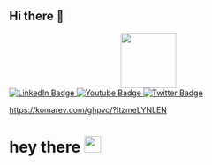 ## Hi there 👋

<div id="header" align="center">
  <img src="https://media.giphy.com/media/M9gbBd9nbDrOTu1Mqx/giphy.gif" width="100"/>
</div>

<div id="badges">
  <a href="[your-linkedin-URL](https://www.instagram.com/dzikraa_24/)">
    <img src="https://img.shields.io/badge/Instagram-magenta?style=for-the-badge&logo=linkedin&logoColor=white" alt="LinkedIn Badge"/>
  </a>
  <a href="mailto:m.daffa342@gmail.com">
    <img src="https://img.shields.io/badge/Email-red?style=for-the-badge&logo=youtube&logoColor=white" alt="Youtube Badge"/>
  </a>
  <a href="your-twitter-URL">
    <img src="https://img.shields.io/badge/LinkedIn-blue?style=for-the-badge&logo=twitter&logoColor=white" alt="Twitter Badge"/>
  </a>
</div>

https://komarev.com/ghpvc/?ItzmeLYNLEN
<img src="https://komarev.com/ghpvc/?ItzmeLYNLEN&style=flat-square&color=blue" alt=""/>

<h1>
  hey there
  <img src="https://media.giphy.com/media/hvRJCLFzcasrR4ia7z/giphy.gif" width="30px"/>
</h1>
<!--
**ItzmeLYNLEN/ItzmeLYNLEN** is a ✨ _special_ ✨ repository because its `README.md` (this file) appears on your GitHub profile.

Here are some ideas to get you started:

- 🔭 I’m currently working on ...
- 🌱 I’m currently learning ...
- 👯 I’m looking to collaborate on ...
- 🤔 I’m looking for help with ...
- 💬 Ask me about ...
- 📫 How to reach me: ...
- 😄 Pronouns: ...
- ⚡ Fun fact: ...
-->
